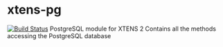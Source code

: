 # xtens-pg
[![Build Status](https://travis-ci.org/biolab-unige/xtens-pg.svg?branch=master)](https://travis-ci.org/biolab-unige/xtens-pg)
PostgreSQL module for XTENS 2
Contains all the methods accessing the PostgreSQL database
